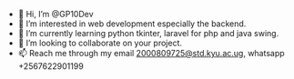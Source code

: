- 👋 Hi, I’m @GP10Dev
- 👀 I’m interested in web development especially the backend.
- 🌱 I’m currently learning python tkinter, laravel for php and java swing.
- 💞️ I’m looking to collaborate on your project.
- 📫 Reach me through my email 2000809725@std.kyu.ac.ug, whatsapp +2567622901199

<!---
GP10Dev/GP10Dev is a ✨ special ✨ repository because its `README.md` (this file) appears on your GitHub profile.
You can click the Preview link to take a look at your changes.
--->

